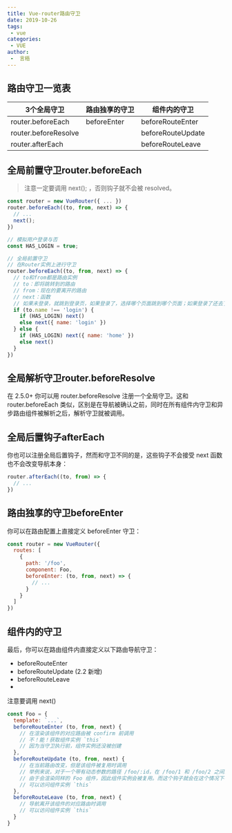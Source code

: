 ```yaml
---
title: Vue-router路由守卫
date: 2019-10-26
tags:
 - vue
categories:
 - VUE
author:
 -  言梧
---
```



## 路由守卫一览表

3个全局守卫 | 路由独享的守卫 | 组件内的守卫
---|---|---
router.beforeEach | beforeEnter | beforeRouteEnter
router.beforeResolve |  | beforeRouteUpdate
router.afterEach |  | beforeRouteLeave

## 全局前置守卫router.beforeEach
> 注意一定要调用 next(); ，否则钩子就不会被 resolved。


```js
const router = new VueRouter({ ... })
router.beforeEach((to, from, next) => {
  // ...
  next();
})
```

```js
// 模拟用户登录与否
const HAS_LOGIN = true;

// 全局前置守卫
// 在Router实例上进行守卫
router.beforeEach((to, from, next) => {
  // to和from都是路由实例
  // to：即将跳转到的路由
  // from：现在的要离开的路由
  // next：函数
  // 如果未登录，就跳到登录页，如果登录了，选择哪个页面跳到哪个页面；如果登录了还去了login页面，就跳到首页。
  if (to.name !== 'login') {
    if (HAS_LOGIN) next()
    else next({ name: 'login' })
  } else {
    if (HAS_LOGIN) next({ name: 'home' })
    else next()
  }
})
```

## 全局解析守卫router.beforeResolve
在 2.5.0+ 你可以用 router.beforeResolve 注册一个全局守卫。这和 router.beforeEach 类似，区别是在导航被确认之前，同时在所有组件内守卫和异步路由组件被解析之后，解析守卫就被调用。

## 全局后置钩子afterEach
你也可以注册全局后置钩子，然而和守卫不同的是，这些钩子不会接受 next 函数也不会改变导航本身：
```js
router.afterEach((to, from) => {
  // ...
})
```

## 路由独享的守卫beforeEnter
你可以在路由配置上直接定义 beforeEnter 守卫：

```js
const router = new VueRouter({
  routes: [
    {
      path: '/foo',
      component: Foo,
      beforeEnter: (to, from, next) => {
        // ...
      }
    }
  ]
})
```

## 组件内的守卫

最后，你可以在路由组件内直接定义以下路由导航守卫：
- beforeRouteEnter
- beforeRouteUpdate (2.2 新增)
- beforeRouteLeave
- 

注意要调用 next() 


```js
const Foo = {
  template: `...`,
  beforeRouteEnter (to, from, next) {
    // 在渲染该组件的对应路由被 confirm 前调用
    // 不！能！获取组件实例 `this`
    // 因为当守卫执行前，组件实例还没被创建
  },
  beforeRouteUpdate (to, from, next) {
    // 在当前路由改变，但是该组件被复用时调用
    // 举例来说，对于一个带有动态参数的路径 /foo/:id，在 /foo/1 和 /foo/2 之间跳转的时候，
    // 由于会渲染同样的 Foo 组件，因此组件实例会被复用。而这个钩子就会在这个情况下被调用。
    // 可以访问组件实例 `this`
  },
  beforeRouteLeave (to, from, next) {
    // 导航离开该组件的对应路由时调用
    // 可以访问组件实例 `this`
  }
}
```


